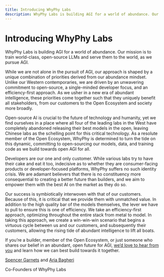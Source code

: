 ```yaml
---
title: Introducing WhyPhy Labs
description: WhyPhy Labs is building AGI for a world of abundance. Our mission is to train world-class, open-source LLMs and serve them to the world, as we pursue AGI. 
---
```

# Introducing WhyPhy Labs

WhyPhy Labs is building AGI for a world of abundance. Our mission is to train world-class, open-source LLMs and serve them to the world, as we pursue AGI. 

While we are not alone in the pursuit of AGI, our approach is shaped by a unique combination of priorities derived from our abundance mindset. Unlike our Western contemporaries, we are driven by an unwavering commitment to open-source, a single-minded developer focus, and an efficiency-first approach. As we usher in a new era of abundant intelligence, these priorities come together such that they uniquely benefit all stakeholders, from our customers to the Open Ecosystem and society more broadly.

Open-source AI is crucial to the future of technology and humanity, yet we find ourselves in a place where all four of the leading labs in the West have completely abandoned releasing their best models in the open, leaving Chinese labs as the schelling point for this critical technology. As a resolute member of the Open Ecosystem, WhyPhy is determined to turn the tide on this dynamic, committing to open-sourcing our models, data, and training code as we build towards open AGI for all.

Developers are our one and only customer. While various labs try to have their cake and eat it too, indecisive as to whether they are consumer-facing products or developer-focused platforms, WhyPhy suffers no such identity crisis. We are adamant believers that there is no constituency more consequential to creating a better future than builders, and we aim to empower them with the best AI on the market as they do so.

Our success is symbiotically interwoven with that of our customers. Because of this, it is critical that we provide them with unmatched value. In addition to the high quality bar of the models themselves, the lever we have to pull to ensure this is one of efficiency. We take an efficiency-first approach, optimizing throughout the entire stack from metal to model. In taking this approach, we create a win-win-win scenario that begins a virtuous cycle between us and our customers, and subsequently their customers, allowing the rising tide of abundant intelligence to lift all boats.

If you’re a builder, member of the Open Ecosystem, or just someone who shares our belief in an abundant, open future for AGI, <a href="https://whyphy.ai/contact">we’d love to hear from you</a> and learn how we can best build towards it together.

<a href="https://x.com/Big_Uppy">Spencer Garnets</a> and <a href="https://x.com/xsudoer">Aria Bagheri</a>

Co-Founders of WhyPhy Labs
